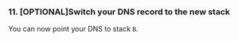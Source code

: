<!-- usedin: [ _legacy_docker/Tutorials] - post: -->


### 11. [OPTIONAL]Switch your DNS record to the new stack

You can now point your DNS to stack `B`.
